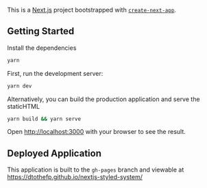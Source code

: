 This is a [Next.js](https://nextjs.org/) project bootstrapped with [`create-next-app`](https://github.com/vercel/next.js/tree/canary/packages/create-next-app).

## Getting Started

Install the dependencies

```bash
yarn
```

First, run the development server:

```bash
yarn dev
```

Alternatively, you can build the production application and serve the staticHTML

```bash
yarn build && yarn serve
```

Open [http://localhost:3000](http://localhost:3000) with your browser to see the result.

## Deployed Application
This application is built to the `gh-pages` branch and viewable at https://dtothefp.github.io/nextjs-styled-system/
